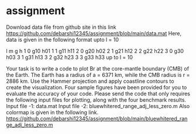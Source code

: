 # assignment
Download data file from github site in this link
https://github.com/debarshi12345/assignment/blob/main/data.mat
Here, data is given in the following format upto l = 10

l m  g   h
1 0 g10 h01
1 1 g11 h11
2 0 g20 h02
2 1 g21 h12
2 2 g22 h22
3 0 g30 h03
3 1 g31 h13
3 2 g32 h23
3 3 g33 h33
up to l = 10

Your task is to write a code to plot Br at the core-mantle boundary (CMB) of the Earth.
The Earth has a radius of a = 6371 km, while the CMB radius is r = 2886 km. Use the Hammer
projection and apply coastline contours to create the visualization. Four sample figures have
been provided for you to evaluate the accuracy of your code.
Please send the code that only requires the following input files for plotting, along with the
four benchmark results.
Input file -1: data.mat
Input file -2: bluewhitered_range_adj_less_zero.m
Also colormap is given in the following link.
https://github.com/debarshi12345/assignment/blob/main/bluewhitered_range_adj_less_zero.m
